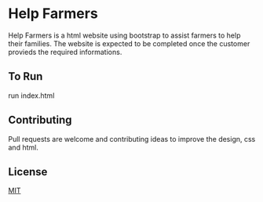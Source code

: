 # Help Farmers

Help Farmers is a html website using bootstrap to assist farmers to help their families.
The website is expected to be completed once the customer provieds the required informations.

## To Run

run index.html

## Contributing
Pull requests are welcome and contributing ideas to improve the design, css and html.

## License
[MIT](https://choosealicense.com/licenses/mit/)
